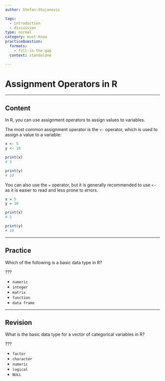 ```yaml
---
author: Stefan-Stojanovic

tags:
  - introduction
  - discussion
type: normal
category: must-know
practiceQuestion:
  formats:
    - fill-in-the-gap
  context: standalone

---
```


# Assignment Operators in R

---

## Content

In R, you can use assignment operators to assign values to variables.

The most common assignment operator is the `<-` operator, which is used to assign a value to a variable:
```r
x <- 5
y <- 10

print(x)
# 5

print(y)
# 10
```

You can also use the `=` operator, but it is generally recommended to use `<-` as it is easier to read and less prone to errors.

```r
x = 5
y = 10

print(x)
# 5

print(y)
# 10
```


---
## Practice

Which of the following is a basic data type in R?

???

- `numeric`
- `integer`
- `matrix`
- `function`
- `data frame`

---
## Revision

What is the basic data type for a vector of categorical variables in R?

???

- `factor`
- `character`
- `numeric`
- `logical`
- `NULL`